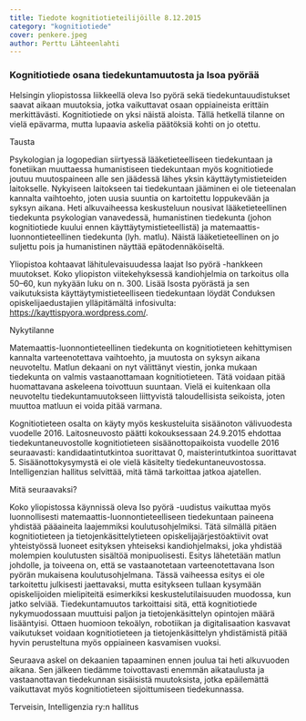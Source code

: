 ```yaml
---
title: Tiedote kognitiotieteilijöille 8.12.2015
category: "kognitiotiede"
cover: penkere.jpeg
author: Perttu Lähteenlahti
---
```


### Kognitiotiede osana tiedekuntamuutosta ja Isoa pyörää

Helsingin yliopistossa liikkeellä oleva Iso pyörä sekä tiedekuntauudistukset saavat aikaan muutoksia, jotka vaikuttavat osaan oppiaineista erittäin merkittävästi. Kognitiotiede on yksi näistä aloista. Tällä hetkellä tilanne on vielä epävarma, mutta lupaavia askelia päätöksiä kohti on jo otettu.

Tausta

Psykologian ja logopedian siirtyessä lääketieteelliseen tiedekuntaan ja fonetiikan muuttaessa humanistiseen tiedekuntaan myös kognitiotiede joutuu muutospaineen alle sen jäädessä lähes yksin käyttäytymistieteiden laitokselle. Nykyiseen laitokseen tai tiedekuntaan jääminen ei ole tieteenalan kannalta vaihtoehto, joten uusia suuntia on kartoitettu loppukevään ja syksyn aikana. Heti alkuvaiheessa keskusteluun nousivat lääketieteellinen tiedekunta psykologian vanavedessä, humanistinen tiedekunta (johon kognitiotiede kuului ennen käyttäytymistieteellistä) ja matemaattis-luonnontieteellinen tiedekunta (lyh. matlu). Näistä lääketieteellinen on jo suljettu pois ja humanistinen näyttää epätodennäköiseltä.

Yliopistoa kohtaavat lähitulevaisuudessa laajat Iso pyörä -hankkeen muutokset. Koko yliopiston viitekehyksessä kandiohjelmia on tarkoitus olla 50–60, kun nykyään luku on n. 300. Lisää Isosta pyörästä ja sen vaikutuksista käyttäytymistieteelliseen tiedekuntaan löydät Conduksen opiskelijaedustajien ylläpitämältä infosivulta: https://kayttispyora.wordpress.com/.

Nykytilanne

Matemaattis-luonnontieteellinen tiedekunta on kognitiotieteen kehittymisen kannalta varteenotettava vaihtoehto, ja muutosta on syksyn aikana neuvoteltu. Matlun dekaani on nyt välittänyt viestin, jonka mukaan tiedekunta on valmis vastaanottamaan kognitiotieteen. Tätä voidaan pitää huomattavana askeleena toivottuun suuntaan. Vielä ei kuitenkaan olla neuvoteltu tiedekuntamuutokseen liittyvistä taloudellisista seikoista, joten muuttoa matluun ei voida pitää varmana.

Kognitiotieteen osalta on käyty myös keskusteluita sisäänoton välivuodesta vuodelle 2016. Laitosneuvosto päätti kokouksessaan 24.9.2015 ehdottaa tiedekuntaneuvostolle kognitiotieteen sisäänottopaikoista vuodelle 2016 seuraavasti: kandidaatintutkintoa suorittavat 0, maisterintutkintoa suorittavat 5. Sisäänottokysymystä ei ole vielä käsitelty tiedekuntaneuvostossa. Intelligenzian hallitus selvittää, mitä tämä tarkoittaa jatkoa ajatellen.

Mitä seuraavaksi?

Koko yliopistossa käynnissä oleva Iso pyörä -uudistus vaikuttaa myös luonnollisesti matemaattis-luonnontieteelliseen tiedekuntaan paineena yhdistää pääaineita laajemmiksi koulutusohjelmiksi. Tätä silmällä pitäen kognitiotieteen ja tietojenkäsittelytieteen opiskelijajärjestöaktiivit ovat yhteistyössä luoneet esityksen yhteiseksi kandiohjelmaksi, joka yhdistää molempien koulutusten sisältöä monipuolisesti. Esitys lähetetään matlun johdolle, ja toiveena on, että se vastaanotetaan varteenotettavana Ison pyörän mukaisena koulutusohjelmana. Tässä vaiheessa esitys ei ole tarkoitettu julkisesti jaettavaksi, mutta esitykseen tullaan kysymään opiskelijoiden mielipiteitä esimerkiksi keskustelutilaisuuden muodossa, kun jatko selviää. Tiedekuntamuutos tarkoittaisi sitä, että kognitiotiede nykymuodossaan muuttuisi paljon ja tietojenkäsittelyn opintojen määrä lisääntyisi. Ottaen huomioon tekoälyn, robotiikan ja digitalisaation kasvavat vaikutukset voidaan kognitiotieteen ja tietojenkäsittelyn yhdistämistä pitää hyvin perusteltuna myös oppiaineen kasvamisen vuoksi.

Seuraava askel on dekaanien tapaaminen ennen joulua tai heti alkuvuoden aikana. Sen jälkeen tiedämme toivottavasti enemmän aikataulusta ja vastaanottavan tiedekunnan sisäisistä muutoksista, jotka epäilemättä vaikuttavat myös kognitiotieteen sijoittumiseen tiedekunnassa.

Terveisin,
Intelligenzia ry:n hallitus
